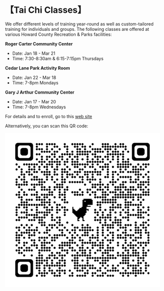 # 【Tai Chi Classes】

We offer different levels of training year-round as well as custom-tailored training for individuals and groups.
The following classes are offered at various Howard County Recreation & Parks facilities:

**Roger Carter Community Center**

- Date: Jan 18 - Mar 21
- Time: 7:30-8:30am & 6:15-7:15pm Thursdays

**Cedar Lane Park Activity Room**

- Date: Jan 22 - Mar 18
- Time: 7-8pm Mondays

**Gary J Arthur Community Center**

- Date: Jan 17 - Mar 20
- Time: 7-8pm Wednesdays

For details and to enroll, go to this [web site](https://anc.apm.activecommunities.com/howardcounty/activity/search?activity_select_param=2&activity_keyword=chen%20style&viewMode=list) 

Alternatively, you can scan this QR code: 

![Enrollment QR Code](enroll_qr_code.png)


